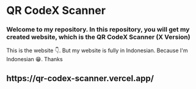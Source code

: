 <h1>QR CodeX Scanner</h1>
<h3>Welcome to my repository. In this repository, you will get my created website, which is the <strong>QR CodeX Scanner</strong> (X Version)</h3>
<p>This is the website 👇. But my website is fully in Indonesian. Because I'm Indonesian 😁. Thanks</p>
<h2><strong>https://qr-codex-scanner.vercel.app/</storng></h2>
